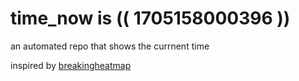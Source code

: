 # time_now is (( 1705158000396 ))

an automated repo that shows the currnent time

inspired by [breakingheatmap](https://github.com/breakingheatmap/breakingheatmap)